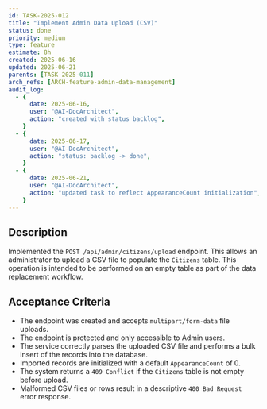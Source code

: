 ```yaml
---
id: TASK-2025-012
title: "Implement Admin Data Upload (CSV)"
status: done
priority: medium
type: feature
estimate: 8h
created: 2025-06-16
updated: 2025-06-21
parents: [TASK-2025-011]
arch_refs: [ARCH-feature-admin-data-management]
audit_log:
  - {
      date: 2025-06-16,
      user: "@AI-DocArchitect",
      action: "created with status backlog",
    }
  - {
      date: 2025-06-17,
      user: "@AI-DocArchitect",
      action: "status: backlog -> done",
    }
  - {
      date: 2025-06-21,
      user: "@AI-DocArchitect",
      action: "updated task to reflect AppearanceCount initialization",
    }
---
```


## Description

Implemented the `POST /api/admin/citizens/upload` endpoint. This allows an administrator to upload a CSV file to populate the `Citizens` table. This operation is intended to be performed on an empty table as part of the data replacement workflow.

## Acceptance Criteria

- The endpoint was created and accepts `multipart/form-data` file uploads.
- The endpoint is protected and only accessible to Admin users.
- The service correctly parses the uploaded CSV file and performs a bulk insert of the records into the database.
- Imported records are initialized with a default `AppearanceCount` of 0.
- The system returns a `409 Conflict` if the `Citizens` table is not empty before upload.
- Malformed CSV files or rows result in a descriptive `400 Bad Request` error response.
